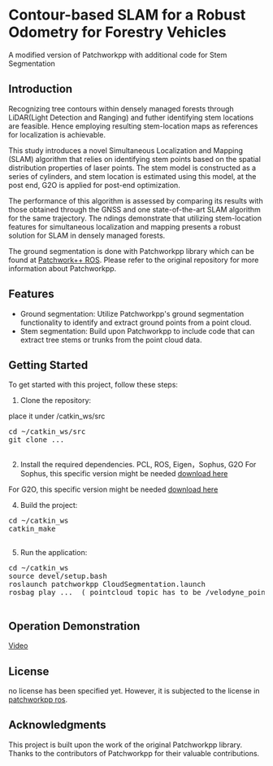 # Contour-based SLAM for a Robust Odometry for Forestry Vehicles

A modified version of Patchworkpp with additional code for Stem Segmentation

## Introduction

Recognizing tree contours within densely managed forests through LiDAR(Light Detection
and Ranging) and futher identifying stem locations are feasible. Hence employing resulting
stem-location maps as references for localization is achievable.

This study introduces a novel Simultaneous Localization and Mapping (SLAM) algorithm
that relies on identifying stem points based on the spatial distribution properties of laser
points. The stem model is constructed as a series of cylinders, and stem location is
estimated using this model, at the post end, G2O is applied for post-end optimization.

The performance of this algorithm is assessed by comparing its results with those obtained
through the GNSS and one state-of-the-art SLAM algorithm for the same trajectory.
The ndings demonstrate that utilizing stem-location features for simultaneous localization
and mapping presents a robust solution for SLAM in densely managed forests.

The ground segmentation is done with Patchworkpp library which can be found at [Patchwork++ ROS](https://github.com/original_repository_link). Please refer to the original repository for more information about Patchworkpp.

## Features

- Ground segmentation: Utilize Patchworkpp's ground segmentation functionality to identify and extract ground points from a point cloud.
- Stem segmentation: Build upon Patchworkpp to include code that can extract tree stems or trunks from the point cloud data.

## Getting Started

To get started with this project, follow these steps:

1. Clone the repository:

place it under /catkin_ws/src
  <pre>
cd ~/catkin_ws/src
git clone ...
  </pre>

2. Install the required dependencies. 
PCL, ROS, Eigen，Sophus, G2O
For Sophus, this specific version might be needed [download here](https://drive.google.com/file/d/1t2P_DoQ9s0Q0I5ukexdbTpXXRIuBt62x/view?usp=drive_link)

For G2O, this specific version might be needed [download here](https://drive.google.com/file/d/1Q-nvxnD4tugpC4kOWcjvvKKamVvYKRw4/view?usp=drive_link)

4. Build the project:
  <pre>
cd ~/catkin_ws
catkin_make
  </pre>

5. Run the application:
  <pre>
cd ~/catkin_ws
source devel/setup.bash
roslaunch patchworkpp CloudSegmentation.launch
rosbag play ...  ( pointcloud topic has to be /velodyne_points for present)
  </pre>

## Operation Demonstration 
[Video](https://drive.google.com/file/d/1N1WgAAsGCnm57edv6hc4fqz94HvVkzQY/view?usp=sharing)

## License

 no license has been specified yet. However, it is subjected to the license in [patchworkpp ros](https://github.com/original_repository_link).

## Acknowledgments

This project is built upon the work of the original Patchworkpp library. Thanks to the contributors of Patchworkpp for their valuable contributions.





